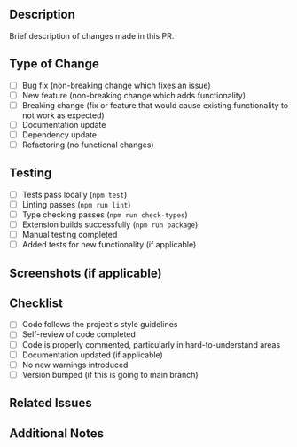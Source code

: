 ## Description
Brief description of changes made in this PR.

## Type of Change
- [ ] Bug fix (non-breaking change which fixes an issue)
- [ ] New feature (non-breaking change which adds functionality)
- [ ] Breaking change (fix or feature that would cause existing functionality to not work as expected)
- [ ] Documentation update
- [ ] Dependency update
- [ ] Refactoring (no functional changes)

## Testing
- [ ] Tests pass locally (`npm test`)
- [ ] Linting passes (`npm run lint`)
- [ ] Type checking passes (`npm run check-types`)
- [ ] Extension builds successfully (`npm run package`)
- [ ] Manual testing completed
- [ ] Added tests for new functionality (if applicable)

## Screenshots (if applicable)
<!-- Add screenshots to help explain your changes -->

## Checklist
- [ ] Code follows the project's style guidelines
- [ ] Self-review of code completed
- [ ] Code is properly commented, particularly in hard-to-understand areas
- [ ] Documentation updated (if applicable)
- [ ] No new warnings introduced
- [ ] Version bumped (if this is going to main branch)

## Related Issues
<!-- Link any related issues using "Fixes #123" or "Closes #123" -->

## Additional Notes
<!-- Any additional information that reviewers should know -->